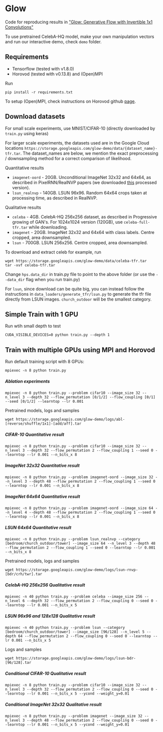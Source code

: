 # Glow

Code for reproducing results in ["Glow: Generative Flow with Invertible 1x1 Convolutions"](https://d4mucfpksywv.cloudfront.net/research-covers/glow/paper/glow.pdf)

To use pretrained CelebA-HQ model, make your own manipulation vectors and run our interactive demo, check `demo` folder.

## Requirements

 - Tensorflow (tested with v1.8.0)
 - Horovod (tested with v0.13.8) and (Open)MPI

Run
```
pip install -r requirements.txt
```

To setup (Open)MPI, check instructions on Horovod github [page](https://github.com/uber/horovod).

## Download datasets
For small scale experiments, use MNIST/CIFAR-10 (directly downloaded by `train.py` using keras)

For larger scale experiments, the datasets used are in the Google Cloud locations `https://storage.googleapis.com/glow-demo/data/{dataset_name}-tfr.tar`. The dataset_names are below, we mention the exact preprocessing / downsampling method for a correct comparison of likelihood.

Quantitative results
- `imagenet-oord` - 20GB. Unconditional ImageNet 32x32 and 64x64, as described in PixelRNN/RealNVP papers (we downloaded [this](http://image-net.org/small/download.php) processed version).
- `lsun_realnvp` - 140GB. LSUN 96x96. Random 64x64 crops taken at processing time, as described in RealNVP.

Qualitative results
- `celeba` - 4GB. CelebA-HQ 256x256 dataset, as described in Progressive growing of GAN's. For 1024x1024 version (120GB), use `celeba-full-tfr.tar` while downloading.
- `imagenet` - 20GB. ImageNet 32x32 and 64x64 with class labels. Centre cropped, area downsampled.
- `lsun` - 700GB. LSUN 256x256. Centre cropped, area downsampled.

To download and extract celeb for example, run
```
wget https://storage.googleapis.com/glow-demo/data/celeba-tfr.tar
tar -xvf celeba-tfr.tar
```
Change `hps.data_dir` in train.py file to point to the above folder (or use the `--data_dir` flag when you run train.py)

For `lsun`, since download can be quite big, you can instead follow the instructions in `data_loaders/generate_tfr/lsun.py` to generate the tfr file directly from LSUN images. `church_outdoor` will be the smallest category.

## Simple Train with 1 GPU

Run wtih small depth to test
```
CUDA_VISIBLE_DEVICES=0 python train.py --depth 1
```

## Train with multiple GPUs using MPI and Horovod

Run default training script with 8 GPUs:
```
mpiexec -n 8 python train.py
```

##### Ablation experiments

```
mpiexec -n 8 python train.py --problem cifar10 --image_size 32 --n_level 3 --depth 32 --flow_permutation [0/1/2] --flow_coupling [0/1] --seed [0/1/2] --learntop --lr 0.001
```

Pretrained models, logs and samples
```
wget https://storage.googleapis.com/glow-demo/logs/abl-[reverse/shuffle/1x1]-[add/aff].tar
```

##### CIFAR-10 Quantitative result

```
mpiexec -n 8 python train.py --problem cifar10 --image_size 32 --n_level 3 --depth 32 --flow_permutation 2 --flow_coupling 1 --seed 0 --learntop --lr 0.001 --n_bits_x 8
```

##### ImageNet 32x32 Quantitative result

```
mpiexec -n 8 python train.py --problem imagenet-oord --image_size 32 --n_level 3 --depth 48 --flow_permutation 2 --flow_coupling 1 --seed 0 --learntop --lr 0.001 --n_bits_x 8
```

##### ImageNet 64x64 Quantitative result
```
mpiexec -n 8 python train.py --problem imagenet-oord --image_size 64 --n_level 4 --depth 48 --flow_permutation 2 --flow_coupling 1 --seed 0 --learntop --lr 0.001 --n_bits_x 8
```

##### LSUN 64x64 Quantitative result
```
mpiexec -n 8 python train.py --problem lsun_realnvp --category [bedroom/church_outdoor/tower] --image_size 64 --n_level 3 --depth 48 --flow_permutation 2 --flow_coupling 1 --seed 0 --learntop --lr 0.001 --n_bits_x 8
```

Pretrained models, logs and samples
```
wget https://storage.googleapis.com/glow-demo/logs/lsun-rnvp-[bdr/crh/twr].tar
```

##### CelebA-HQ 256x256 Qualitative result

```
mpiexec -n 40 python train.py --problem celeba --image_size 256 --n_level 6 --depth 32 --flow_permutation 2 --flow_coupling 0 --seed 0 --learntop --lr 0.001 --n_bits_x 5
```

##### LSUN 96x96 and 128x128 Qualitative result
```
mpiexec -n 40 python train.py --problem lsun --category [bedroom/church_outdoor/tower] --image_size [96/128] --n_level 5 --depth 64 --flow_permutation 2 --flow_coupling 0 --seed 0 --learntop --lr 0.001 --n_bits_x 5
```

Logs and samples
```
wget https://storage.googleapis.com/glow-demo/logs/lsun-bdr-[96/128].tar
```

##### Conditional CIFAR-10 Qualitative result
```
mpiexec -n 8 python train.py --problem cifar10 --image_size 32 --n_level 3 --depth 32 --flow_permutation 2 --flow_coupling 0 --seed 0 --learntop --lr 0.001 --n_bits_x 5 --ycond --weight_y=0.01
```

##### Conditional ImageNet 32x32 Qualitative result
```
mpiexec -n 8 python train.py --problem imagenet --image_size 32 --n_level 3 --depth 48 --flow_permutation 2 --flow_coupling 0 --seed 0 --learntop --lr 0.001 --n_bits_x 5 --ycond --weight_y=0.01
```
